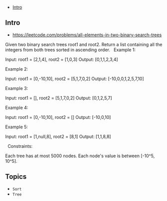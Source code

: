 - [Intro](#intro)

## Intro

- https://leetcode.com/problems/all-elements-in-two-binary-search-trees

Given two binary search trees root1 and root2.
Return a list containing all the integers from both trees sorted in ascending order.
 
Example 1:


Input: root1 = [2,1,4], root2 = [1,0,3]
Output: [0,1,1,2,3,4]

Example 2:

Input: root1 = [0,-10,10], root2 = [5,1,7,0,2]
Output: [-10,0,0,1,2,5,7,10]

Example 3:

Input: root1 = [], root2 = [5,1,7,0,2]
Output: [0,1,2,5,7]

Example 4:

Input: root1 = [0,-10,10], root2 = []
Output: [-10,0,10]

Example 5:


Input: root1 = [1,null,8], root2 = [8,1]
Output: [1,1,8,8]

 
Constraints:

Each tree has at most 5000 nodes.
Each node's value is between [-10^5, 10^5].



## Topics

- `Sort`
- `Tree`


